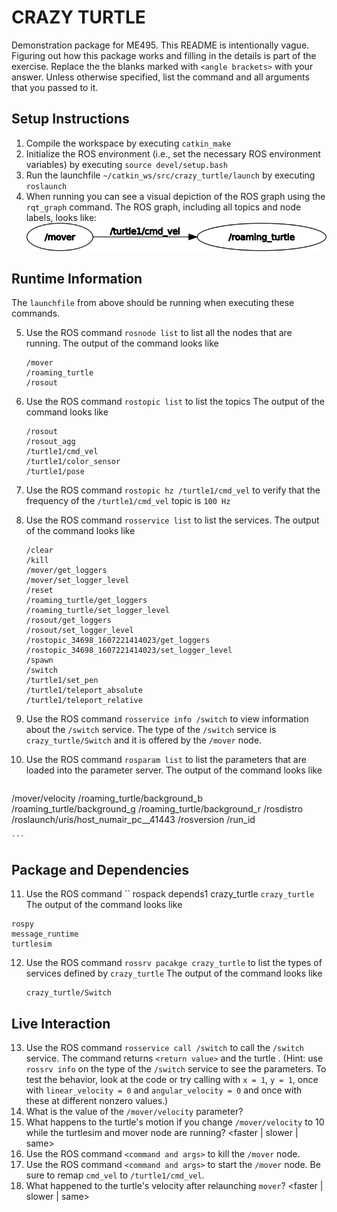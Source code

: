 # CRAZY TURTLE
Demonstration package for ME495.
This README is intentionally vague.
Figuring out how this package works and filling in the details is part of the
exercise. Replace the the blanks marked with `<angle brackets>` with your answer.
Unless otherwise specified, list the command and all arguments that you passed to it.

## Setup Instructions
1. Compile the workspace by executing `catkin_make`
2. Initialize the ROS environment (i.e., set the necessary ROS environment variables) by executing `source devel/setup.bash`
3. Run the launchfile `~/catkin_ws/src/crazy_turtle/launch` by executing `roslaunch`
4. When running you can see a visual depiction of the ROS graph using the `rqt_graph` command.
   The ROS graph, including all topics and node labels, looks like:
   ![see screenshot in git:](https://github.com/newmayor/turtle_control/blob/main/graph_step4.png)

## Runtime Information
The `launchfile` from above should be running when executing these commands.

5. Use the ROS command `rosnode list` to list all the nodes that are running.
   The output of the command looks like
   ```
   /mover
   /roaming_turtle
   /rosout

   ```
6. Use the ROS command `rostopic list` to list the topics
   The output of the command looks like
   ```
   /rosout
   /rosout_agg
   /turtle1/cmd_vel
   /turtle1/color_sensor
   /turtle1/pose

   ```

7. Use the ROS command `rostopic hz /turtle1/cmd_vel` to verify that the frequency of
   the `/turtle1/cmd_vel` topic is `100 Hz`

8. Use the ROS command `rosservice list` to list the services.
   The output of the command looks like
   ```
   /clear
   /kill
   /mover/get_loggers
   /mover/set_logger_level
   /reset
   /roaming_turtle/get_loggers
   /roaming_turtle/set_logger_level
   /rosout/get_loggers
   /rosout/set_logger_level
   /rostopic_34698_1607221414023/get_loggers
   /rostopic_34698_1607221414023/set_logger_level
   /spawn
   /switch
   /turtle1/set_pen
   /turtle1/teleport_absolute
   /turtle1/teleport_relative

   ```
9. Use the ROS command `rosservice info /switch` to view information about the `/switch` service.
   The type of the `/switch` service is `crazy_turtle/Switch` and it is offered by
   the `/mover` node.

10. Use the ROS command `rosparam list` to list the parameters that are loaded
    into the parameter server.
    The output of the command looks like
    ```
    
   /mover/velocity
   /roaming_turtle/background_b
   /roaming_turtle/background_g
   /roaming_turtle/background_r
   /rosdistro
   /roslaunch/uris/host_numair_pc__41443
   /rosversion
   /run_id

    ```

## Package and Dependencies
11. Use the ROS command `` rospack depends1 crazy_turtle `crazy_turtle`
   The output of the command looks like
   ```
   rospy
   message_runtime
   turtlesim
   ```
12. Use the ROS command `rossrv pacakge crazy_turtle` to list the types of services defined by `crazy_turtle`
    The output of the command looks like
    ```
    crazy_turtle/Switch

    ```
## Live Interaction
13. Use the ROS command `rosservice call /switch` to call the `/switch` service.
    The command returns `<return value>` and the turtle <brief description of what the turtle does>.
    (Hint: use `rossrv info` on the type of the `/switch` service to see the parameters.
     To test the behavior, look at the code or try calling with `x = 1`, `y = 1`, once with `linear_velocity = 0` and `angular_velocity = 0` and once with these at different nonzero values.)
14. What is the value of the `/mover/velocity` parameter? <value here>
15. What happens to the turtle's motion if you change `/mover/velocity` to 10 while the turtlesim and mover node are running? <faster | slower | same>
16. Use the ROS command `<command and args>` to kill the `/mover` node.
17. Use the ROS command `<command and args>` to start the `/mover` node. Be sure to
    remap `cmd_vel` to `/turtle1/cmd_vel`.
18. What happened to the turtle's velocity after relaunching `mover`? <faster | slower | same>